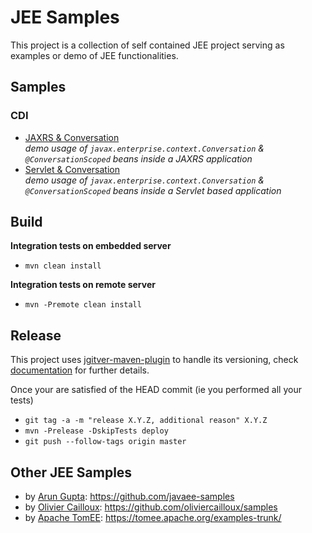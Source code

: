 # JEE Samples

This project is a collection of self contained JEE project serving as examples or demo of JEE functionalities.

## Samples

### CDI
- [JAXRS & Conversation](conversation-jaxrs/README.md)  
  _demo usage of `javax.enterprise.context.Conversation` & `@ConversationScoped` beans inside a JAXRS application_ 
- [Servlet & Conversation](conversation-servlet/README.md)  
  _demo usage of `javax.enterprise.context.Conversation` & `@ConversationScoped` beans inside a Servlet based application_ 

## Build

__Integration tests on embedded server__

- `mvn clean install`

__Integration tests on remote server__

- `mvn -Premote clean install`

## Release

This project uses [jgitver-maven-plugin](https://github.com/jgitver/jgitver-maven-plugin) to handle its versioning, check [documentation](https://github.com/jgitver/jgitver-maven-plugin#jgitver-maven-plugin) for further details.


Once your are satisfied of the HEAD commit (ie you performed all your tests)

- `git tag -a -m "release X.Y.Z, additional reason" X.Y.Z`
- `mvn -Prelease -DskipTests deploy`
- `git push --follow-tags origin master`

## Other JEE Samples

- by [Arun Gupta](https://github.com/arun-gupta): https://github.com/javaee-samples
- by [Olivier Cailloux](https://github.com/oliviercailloux): https://github.com/oliviercailloux/samples
- by [Apache TomEE](https://tomee.apache.org/index.html): https://tomee.apache.org/examples-trunk/